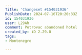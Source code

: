 ```yaml
---
Title: 'Changeset #154031936'
PublishDate: 2024-07-16T20:20:33Z
id: 154031936
user: L29Ah
comment: Petrovac abandoned hotel
created_by: iD 2.29.0
tags:
- Montenegro

---
```

